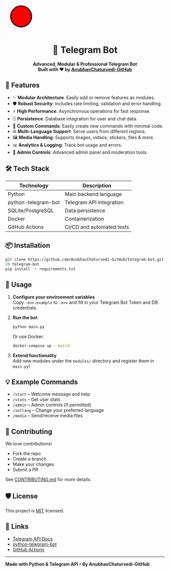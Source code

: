 <svg width="100" height="100" xmlns="http://www.w3.org/2000/svg">
  <circle cx="50" cy="50" r="40" stroke="black" stroke-width="3" fill="red">
    <animate attributeName="r" values="40;20;40" dur="1s" repeatCount="indefinite"/>
  </circle>
</svg>
<h1 align="center">🤖 Telegram Bot</h1>
<p align="center">
  <b>Advanced, Modular & Professional Telegram Bot<br>Built with ❤️ by <a href="https://github.com/AnubhavChaturvedi-GitHub">AnubhavChaturvedi-GitHub</a></b>
</p>


## 🚀 Features

- ✨ **Modular Architecture**: Easily add or remove features as modules.
- 🛡️ **Robust Security**: Includes rate limiting, validation and error handling.
- ⚡ **High Performance**: Asynchronous operations for fast response.
- 🗄️ **Persistence**: Database integration for user and chat data.
- 🎨 **Custom Commands**: Easily create new commands with minimal code.
- 🌐 **Multi-Language Support**: Serve users from different regions.
- 🖼️ **Media Handling**: Supports images, videos, stickers, files & more.
- 📊 **Analytics & Logging**: Track bot usage and errors.
- 🚦 **Admin Controls**: Advanced admin panel and moderation tools.

## 🛠️ Tech Stack

| Technology     | Description                    |
| -------------- | ----------------------------- |
| Python         | Main backend language          |
| python-telegram-bot | Telegram API integration |
| SQLite/PostgreSQL | Data persistence            |
| Docker         | Containerization              |
| GitHub Actions | CI/CD and automated tests     |

## 📦 Installation

```bash
git clone https://github.com/AnubhavChaturvedi-GitHub/telegram-bot.git
cd telegram-bot
pip install -r requirements.txt
```

## 📝 Usage

1. **Configure your environment variables**  
   Copy `.env.example` to `.env` and fill in your Telegram Bot Token and DB credentials.

2. **Run the bot**  
   ```bash
   python main.py
   ```
   Or use Docker:
   ```bash
   docker-compose up --build
   ```

3. **Extend functionality**  
   Add new modules under the `modules/` directory and register them in `main.py`!

## 💡 Example Commands

- `/start` – Welcome message and help
- `/stats` – Get user stats
- `/admin` – Admin controls (if permitted)
- `/setlang` – Change your preferred language
- `/media` – Send/receive media files



## 🌟 Contributing

We love contributions!  
- Fork the repo
- Create a branch
- Make your changes
- Submit a PR

See [CONTRIBUTING.md](CONTRIBUTING.md) for more details.

## 🛡️ License

This project is [MIT](LICENSE) licensed.

## 🔗 Links

- [Telegram API Docs](https://core.telegram.org/bots/api)
- [python-telegram-bot](https://python-telegram-bot.org/)
- [GitHub Actions](https://github.com/features/actions)

---


  <b>Made with Python & Telegram API • By AnubhavChaturvedi-GitHub</b>
</p>

